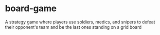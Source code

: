 # board-game
A strategy game where players use soldiers, medics, and snipers to defeat their opponent's team and be the last ones standing on a grid board
